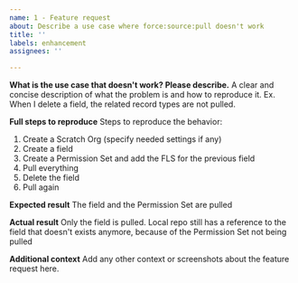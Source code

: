 ```yaml
---
name: 1 - Feature request
about: Describe a use case where force:source:pull doesn't work
title: ''
labels: enhancement
assignees: ''

---
```


**What is the use case that doesn't work? Please describe.**
A clear and concise description of what the problem is and how to reproduce it. Ex. When I delete a field, the related record types are not pulled.

**Full steps to reproduce**
Steps to reproduce the behavior:
1. Create a Scratch Org (specify needed settings if any)
2. Create a field
3. Create a Permission Set and add the FLS for the previous field
4. Pull everything
5. Delete the field
6. Pull again

**Expected result**
The field and the Permission Set are pulled

**Actual result**
Only the field is pulled. Local repo still has a reference to the field that doesn't exists anymore, because of the Permission Set not being pulled

**Additional context**
Add any other context or screenshots about the feature request here.
